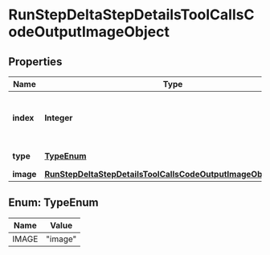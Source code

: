 # RunStepDeltaStepDetailsToolCallsCodeOutputImageObject

## Properties
Name | Type | Description | Notes
------------ | ------------- | ------------- | -------------
**index** | **Integer** | The index of the output in the outputs array. | 
**type** | [**TypeEnum**](#TypeEnum) | Always &#x60;image&#x60;. | 
**image** | [**RunStepDeltaStepDetailsToolCallsCodeOutputImageObjectImage**](RunStepDeltaStepDetailsToolCallsCodeOutputImageObjectImage.md) |  |  [optional]

<a name="TypeEnum"></a>
## Enum: TypeEnum
Name | Value
---- | -----
IMAGE | &quot;image&quot;
